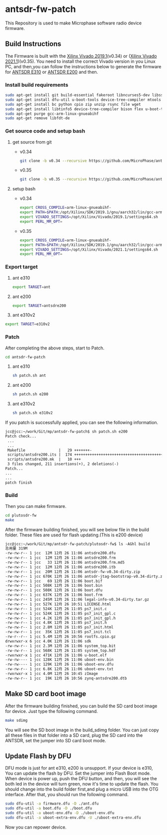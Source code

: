 # antsdr-fw-patch
This Repository is used to make Microphase software radio device firmware. 



## Build Instructions

The Firmware is built with the [Xilinx Vivado 2019.1](https://www.xilinx.com/member/forms/download/xef-vivado.html?filename=Xilinx_Vivado_SDK_Web_2019.1_0524_1430_Lin64.bin)(v0.34) or ([Xilinx Vivado 2021.1](https://www.xilinx.com/member/forms/download/xef.html?filename=Xilinx_Unified_2021.1_0610_2318.tar.gz))(v0.35). You need to install the correct Vivado version in you Linux PC, and then,you can follow the instructions below to generate the firmware for [ANTSDR E310](https://item.taobao.com/item.htm?spm=a230r.1.14.16.34e21142YIlxqx&id=647986963313&ns=1&abbucket=2#detail) or [ANTSDR E200](https://item.taobao.com/item.htm?spm=a1z10.3-c-s.w4002-17060615344.9.4f201b9f6YDKU2&id=691394502321) and then.

### Install build requirements

```sh
sudo apt-get install git build-essential fakeroot libncurses5-dev libssl-dev ccache 
sudo apt-get install dfu-util u-boot-tools device-tree-compiler mtools
sudo apt-get install bc python cpio zip unzip rsync file wget 
sudo apt-get install libtinfo5 device-tree-compiler bison flex u-boot-tools
sudo apt-get purge gcc-arm-linux-gnueabihf
sudo apt-get remove libfdt-de
```

### Get source code and setup bash

1. get source from git
	- v0.34
		
		```sh
		git clone -b v0.34 --recursive https://github.com/MicroPhase/antsdr-fw-patch.git
		```
		
	- v0.35
		```sh
		git clone -b v0.35 --recursive https://github.com/MicroPhase/antsdr-fw-patch.git
		```
	
2. setup bash
	- v0.34
        ```sh
        export CROSS_COMPILE=arm-linux-gnueabihf- 
        export PATH=$PATH:/opt/Xilinx/SDK/2019.1/gnu/aarch32/lin/gcc-arm-linux-gnueabi/bin 
        export VIVADO_SETTINGS=/opt/Xilinx/Vivado/2019.1/settings64.sh
        export PERL_MM_OPT=
        ```
    - v0.35
       ```sh
       export CROSS_COMPILE=arm-linux-gnueabihf- 
       export PATH=$PATH:/opt/Xilinx/SDK/2019.1/gnu/aarch32/lin/gcc-arm-linux-gnueabi/bin 
       export VIVADO_SETTINGS=/opt/Xilinx/Vivado/2021.1/settings64.sh
       export PERL_MM_OPT=
       ```

### Export target

1. ant e310

   ```sh
   export TARGET=ant
   ```

2. ant e200
	```sh
	export TARGET=antsdre200
	```
	
3. ant e310v2

  ```sh
  export TARGET=e310v2
  ```

  

### Patch

After completing the above steps, start to Patch.

```sh
cd antsdr-fw-patch
```

1. ant e310

   ```sh
   sh patch.sh ant
   ```

2. ant e200

   ```sh
   sh patch.sh e200
   ```
   
3. ant e310v2

   ```sh
   sh patch.sh e310v2
   ```

   

If you patch is successfully applied, you can see the following information.

```txt
jcc@jcc:~/work/Git/mp/antsdr-fw-patch$ sh patch.sh e200
Patch check...
 ...
 ...
 Makefile               |   29 +++++++-
 scripts/antsdre200.its |  174 ++++++++++++++++++++++++++++++++++++++++++++++++
 scripts/antsdre200.mk  |   10 +++
 3 files changed, 211 insertions(+), 2 deletions(-)
Patch...
...
...
patch finish

```

### Build

Then you can make firmware.

```sh
cd plutosdr-fw
make
```

After the firmware building finished, you will see below file in the build folder. These files are used for flash updating.(This is e200 device)

```txt
jcc@jcc:~/work/Git/mp/antsdr-fw-patch/plutosdr-fw$ ls -AGhl build
总用量 319M
-rw-rw-r-- 1 jcc  12M 12月 26 11:06 antsdre200.dfu
-rw-rw-r-- 1 jcc  12M 12月 26 11:06 antsdre200.frm
-rw-rw-r-- 1 jcc   33 12月 26 11:06 antsdre200.frm.md5
-rw-rw-r-- 1 jcc  12M 12月 26 11:06 antsdre200.itb
-rw-rw-r-- 1 jcc  20M 12月 26 11:06 antsdr-fw-v0.34-dirty.zip
-rw-rw-r-- 1 jcc 670K 12月 26 11:06 antsdr-jtag-bootstrap-v0.34-dirty.zip
-rw-rw-r-- 1 jcc   69 12月 26 11:06 boot.bif
-rw-rw-r-- 1 jcc 508K 12月 26 11:06 boot.bin
-rw-rw-r-- 1 jcc 508K 12月 26 11:06 boot.dfu
-rw-rw-r-- 1 jcc 637K 12月 26 11:06 boot.frm
-rw-rw-r-- 1 jcc 245M 12月 26 11:06 legal-info-v0.34-dirty.tar.gz
-rw-rw-r-- 1 jcc 527K 12月 26 10:51 LICENSE.html
-rw-rw-r-- 1 jcc 524K 12月 26 11:05 ps7_init.c
-rw-rw-r-- 1 jcc 524K 12月 26 11:05 ps7_init_gpl.c
-rw-rw-r-- 1 jcc 4.2K 12月 26 11:05 ps7_init_gpl.h
-rw-rw-r-- 1 jcc 4.8K 12月 26 11:05 ps7_init.h
-rw-rw-r-- 1 jcc 2.8M 12月 26 11:05 ps7_init.html
-rw-rw-r-- 1 jcc  35K 12月 26 11:05 ps7_init.tcl
-rw-r--r-- 1 jcc 5.4M 12月 26 10:56 rootfs.cpio.gz
drwxrwxr-x 6 jcc 4.0K 12月 26 11:06 sdk
-rw-rw-r-- 1 jcc 2.3M 12月 26 11:06 system_top.bit
-rw-rw-r-- 1 jcc 568K 12月 26 11:05 system_top.hdf
-rwxrwxr-x 1 jcc 471K 12月 26 11:06 u-boot.elf
-rw-rw---- 1 jcc 128K 12月 26 11:06 uboot-env.bin
-rw-rw---- 1 jcc 129K 12月 26 11:06 uboot-env.dfu
-rw-rw-r-- 1 jcc 6.8K 12月 26 11:06 uboot-env.txt
-rwxrwxr-x 1 jcc 4.0M 12月 26 10:45 zImage
-rw-rw-r-- 1 jcc  19K 12月 26 10:56 zynq-antsdre200.dtb
```



## Make SD card boot image

After the firmware building finished, you can build the SD card boot image for device. Just type the following command.

```sh
make sdimg
```

You will see the SD boot image in the build_sdimg folder. You can just  copy all these files in that folder into a SD card, plug the SD card  into the ANTSDR, set the jumper into SD card boot mode.

## Update Flash by DFU

DFU mode is just for ant e310, e200 is unsupport. If your device is e310, You can update the flash by DFU. Set the jumper into Flash Boot mode.  When device is power up, push the DFU button, and then, you will see the both led in the device will turn green, now it's time to update the  flash. You should change into the build folder first,and plug a micro USB into  the OTG interface. After that, you should run the following command.

```sh
sudo dfu-util -a firmware.dfu -D ./ant.dfu
sudo dfu-util -a boot.dfu -D ./boot.dfu
sudo dfu-util -a uboot-env.dfu -D ./uboot-env.dfu
sudo dfu-util -a uboot-extra-env.dfu -U ./uboot-extra-env.dfu
```

Now you can repower device.

